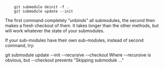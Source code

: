 ```shell
    git submodule deinit -f .
    git submodule update --init
```
The first command completely "unbinds" all submodules, the second then makes a fresh checkout of them.
It takes longer than the other methods, but will work whatever the state of your submodules.

If your sub-modules have their own sub-modules, instead of second command, try:

git submodule update --init --recursive --checkout
Where --recursive is obvious, but --checkout prevents "Skipping submodule ..."